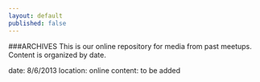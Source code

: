 ```yaml
---
layout: default
published: false
---
```


###ARCHIVES
This is our online repository for media from past meetups. Content is organized by date.

date: 8/6/2013
location: online
content: to be added
